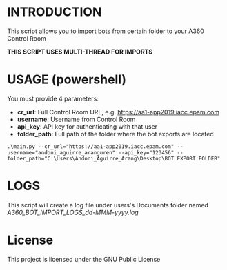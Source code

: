 # INTRODUCTION
This script allows you to import bots from certain folder to your A360 Control Room

**THIS SCRIPT USES MULTI-THREAD FOR IMPORTS**
# USAGE (powershell)
You must provide 4 parameters:
* **cr_url**: Full Control Room URL, e.g. https://aa1-app2019.iacc.epam.com
* **username**: Username from Control Room
* **api_key**: API key for authenticating with that user
* **folder_path**: Full path of the folder where the bot exports are located
```
.\main.py --cr_url="https://aa1-app2019.iacc.epam.com" --username="andoni_aguirre_aranguren" --api_key="123456" --folder_path="C:\Users\Andoni_Aguirre_Arang\Desktop\BOT EXPORT FOLDER"

```
# LOGS
This script will create a log file under users's Documents folder named _A360_BOT_IMPORT_LOGS_dd-MMM-yyyy.log_

# License
This project is licensed under the GNU Public License
